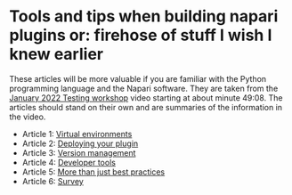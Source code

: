# Tools and tips when building napari plugins or: firehose of stuff I wish I knew earlier
These articles will be more valuable if you are familiar with the Python programming language and the Napari software. They are taken from the [January 2022 Testing workshop](https://drive.google.com/file/d/1DaMrRz-rLRQ6-_y0J8O3GRpVPCn0rgYs/view) video starting at about minute 49:08. The articles should stand on their own and are summaries of the information in the video. 
  
* Article 1: [Virtual environments](./Virtual-environments.md)   
* Article 2: [Deploying your plugin](./Deploying-your-plugin.md)  
* Article 3: [Version management](./Version-management.md)  
* Article 4: [Developer tools](./Developer-tools.md)
* Article 5: [More than just best practices](./More-than-just-best-practices.md)  
* Article 6: [Survey](./Survey.md)  
